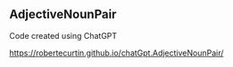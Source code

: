 ## AdjectiveNounPair
Code created using ChatGPT

https://robertecurtin.github.io/chatGpt.AdjectiveNounPair/
